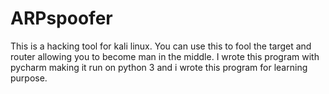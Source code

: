 # ARPspoofer
 This is a hacking tool for kali linux. You can use this to fool the target and router allowing you to become man in the middle.
 I wrote this program with pycharm making it run on python 3 and i wrote this program for learning purpose.
